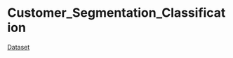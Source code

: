 # Customer_Segmentation_Classification

[Dataset](https://www.kaggle.com/datasets/kaushiksuresh147/customer-segmentation)
